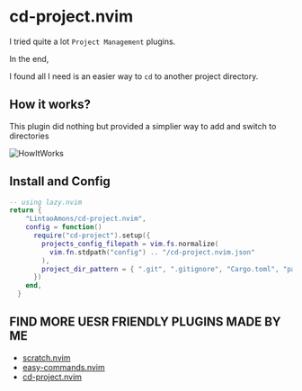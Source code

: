 # cd-project.nvim

I tried quite a lot `Project Management` plugins.

In the end,

I found all I need is an easier way to `cd` to another project directory.

## How it works?

This plugin did nothing but provided a simplier way to add and switch to directories

![HowItWorks](https://github.com/LintaoAmons/cd-project.nvim/assets/95092244/6fa66d86-38c0-4ea8-ad5e-a6ed14c263ef)


## Install and Config

```lua
-- using lazy.nvim
return {
    "LintaoAmons/cd-project.nvim",
    config = function()
      require("cd-project").setup({
        projects_config_filepath = vim.fs.normalize(
          vim.fn.stdpath("config") .. "/cd-project.nvim.json"
        ),
        project_dir_pattern = { ".git", ".gitignore", "Cargo.toml", "package.json", "go.mod" },
      })
    end,
  }
```


## FIND MORE UESR FRIENDLY PLUGINS MADE BY ME

- [scratch.nvim](https://github.com/LintaoAmons/scratch.nvim)
- [easy-commands.nvim](https://github.com/LintaoAmons/easy-commands.nvim)
- [cd-project.nvim](https://github.com/LintaoAmons/cd-project.nvim)
